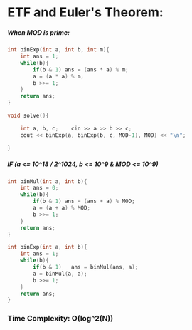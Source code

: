 # ETF and Euler's Theorem:


##### When MOD is prime:
```cpp
int binExp(int a, int b, int m){
	int ans = 1;
	while(b){
		if(b & 1) ans = (ans * a) % m;
		a = (a * a) % m;
		b >>= 1;
	}
	return ans;
}

void solve(){

	int a, b, c;	cin >> a >> b >> c;
	cout << binExp(a, binExp(b, c, MOD-1), MOD) << "\n";

}
```
##### IF (a <= 10^18 / 2^1024, b <= 10^9 & MOD <= 10^9)

```cpp
int binMul(int a, int b){
    int ans = 0;
    while(b){
        if(b & 1) ans = (ans + a) % MOD;
        a = (a + a) % MOD;
        b >>= 1;
    }
    return ans;
}

int binExp(int a, int b){
    int ans = 1;
    while(b){
        if(b & 1)   ans = binMul(ans, a);
        a = binMul(a, a);
        b >>= 1;
    }
    return ans;
}
``` 
### Time Complexity: O(log^2(N))